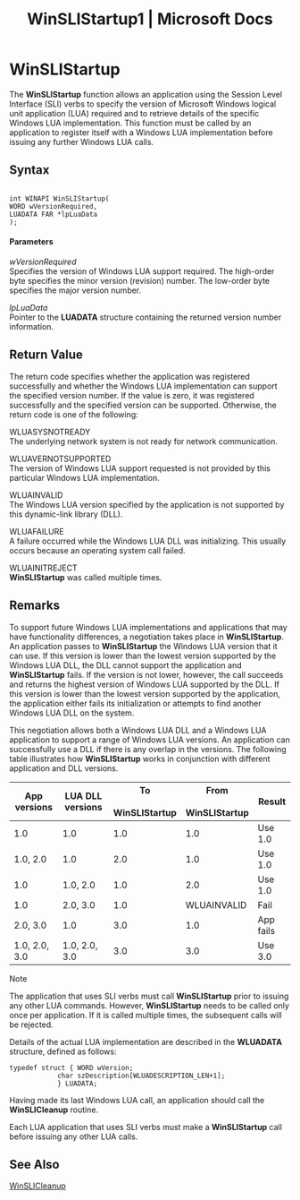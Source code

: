 ﻿---
title: "WinSLIStartup1 | Microsoft Docs"
ms.custom: ""
ms.date: "11/30/2017"
ms.prod: "host-integration-server"
ms.reviewer: ""
ms.suite: ""
ms.tgt_pltfrm: ""
ms.topic: "article"
ms.assetid: f1513147-79da-4f33-a034-c72846f348a4
caps.latest.revision: 3
---
# WinSLIStartup
The **WinSLIStartup** function allows an application using the Session Level Interface (SLI) verbs to specify the version of Microsoft Windows logical unit application (LUA) required and to retrieve details of the specific Windows LUA implementation. This function must be called by an application to register itself with a Windows LUA implementation before issuing any further Windows LUA calls.  
  
## Syntax  
  
```  
  
int WINAPI WinSLIStartup(   
WORD wVersionRequired,   
LUADATA FAR *lpLuaData  
);  
```  
  
#### Parameters  
 *wVersionRequired*  
 Specifies the version of Windows LUA support required. The high-order byte specifies the minor version (revision) number. The low-order byte specifies the major version number.  
  
 *lpLuaData*  
 Pointer to the **LUADATA** structure containing the returned version number information.  
  
## Return Value  
 The return code specifies whether the application was registered successfully and whether the Windows LUA implementation can support the specified version number. If the value is zero, it was registered successfully and the specified version can be supported. Otherwise, the return code is one of the following:  
  
 WLUASYSNOTREADY  
 The underlying network system is not ready for network communication.  
  
 WLUAVERNOTSUPPORTED  
 The version of Windows LUA support requested is not provided by this particular Windows LUA implementation.  
  
 WLUAINVALID  
 The Windows LUA version specified by the application is not supported by this dynamic-link library (DLL).  
  
 WLUAFAILURE  
 A failure occurred while the Windows LUA DLL was initializing. This usually occurs because an operating system call failed.  
  
 WLUAINITREJECT  
 **WinSLIStartup** was called multiple times.  
  
## Remarks  
 To support future Windows LUA implementations and applications that may have functionality differences, a negotiation takes place in **WinSLIStartup**. An application passes to **WinSLIStartup** the Windows LUA version that it can use. If this version is lower than the lowest version supported by the Windows LUA DLL, the DLL cannot support the application and **WinSLIStartup** fails. If the version is not lower, however, the call succeeds and returns the highest version of Windows LUA supported by the DLL. If this version is lower than the lowest version supported by the application, the application either fails its initialization or attempts to find another Windows LUA DLL on the system.  
  
 This negotiation allows both a Windows LUA DLL and a Windows LUA application to support a range of Windows LUA versions. An application can successfully use a DLL if there is any overlap in the versions. The following table illustrates how **WinSLIStartup** works in conjunction with different application and DLL versions.  
  
|App versions|LUA DLL versions|To<br /><br /> WinSLIStartup|From<br /><br /> WinSLIStartup|Result|  
|------------------|----------------------|--------------------------|----------------------------|------------|  
|1.0|1.0|1.0|1.0|Use 1.0|  
|1.0, 2.0|1.0|2.0|1.0|Use 1.0|  
|1.0|1.0, 2.0|1.0|2.0|Use 1.0|  
|1.0|2.0, 3.0|1.0|WLUAINVALID|Fail|  
|2.0, 3.0|1.0|3.0|1.0|App fails|  
|1.0, 2.0, 3.0|1.0, 2.0, 3.0|3.0|3.0|Use 3.0|  
  
> [!NOTE]
>  The application that uses SLI verbs must call **WinSLIStartup** prior to issuing any other LUA commands. However, **WinSLIStartup** needs to be called only once per application. If it is called multiple times, the subsequent calls will be rejected.  
  
 Details of the actual LUA implementation are described in the **WLUADATA** structure, defined as follows:  
  
```  
typedef struct { WORD wVersion;  
            char szDescription[WLUADESCRIPTION_LEN+1];  
            } LUADATA;  
```  
  
 Having made its last Windows LUA call, an application should call the **WinSLICleanup** routine.  
  
 Each LUA application that uses SLI verbs must make a **WinSLIStartup** call before issuing any other LUA calls.  
  
## See Also  
 [WinSLICleanup](../core/winslicleanup1.md)